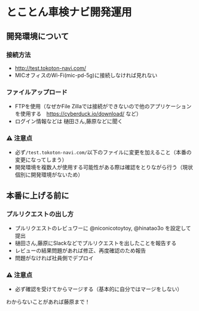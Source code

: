 # とことん車検ナビ開発運用

## 開発環境について
### 接続方法
- http://test.tokoton-navi.com/
- MICオフィスのWi-Fi(mic-pd-5g)に接続しなければ見れない
  
### ファイルアップロード
- FTPを使用（なぜかFile Zillaでは接続ができないので他のアプリケーションを使用する　https://cyberduck.io/download/ など）
- ログイン情報などは 樋田さん,藤原などに聞く

### ⚠️ 注意点
- 必ず`/test.tokoton-navi.com/`以下のファイルに変更を加えること（本番の変更になってしまう）
- 開発環境を複数人が使用する可能性がある際は確認をとりながら行う（現状個別に開発環境がないため）

## 本番に上げる前に
### プルリクエストの出し方
- プルリクエストのレビュワーに @niconicotoytoy, @hinatao3o を設定して提出
- 樋田さん,藤原にSlackなどでプルリクエストを出したことを報告する
- レビューの結果問題があれば修正、再度確認のため報告
- 問題がなければ社員側でデプロイ

### ⚠️ 注意点
- 必ず確認を受けてからマージする（基本的に自分ではマージをしない）


わからないことがあれば藤原まで！
